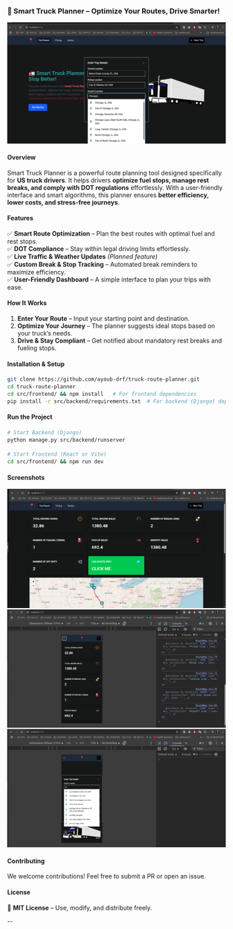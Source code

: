 ### **🚛 Smart Truck Planner – Optimize Your Routes, Drive Smarter!**  

![Truck Planner](truck-planner.png)  

#### **Overview**  
Smart Truck Planner is a powerful route planning tool designed specifically for **US truck drivers**. It helps drivers **optimize fuel stops, manage rest breaks, and comply with DOT regulations** effortlessly. With a user-friendly interface and smart algorithms, this planner ensures **better efficiency, lower costs, and stress-free journeys**.  

#### **Features**  
✅ **Smart Route Optimization** – Plan the best routes with optimal fuel and rest stops.  
✅ **DOT Compliance** – Stay within legal driving limits effortlessly.  
✅ **Live Traffic & Weather Updates** *(Planned feature)*  
✅ **Custom Break & Stop Tracking** – Automated break reminders to maximize efficiency.  
✅ **User-Friendly Dashboard** – A simple interface to plan your trips with ease.  

#### **How It Works**  
1. **Enter Your Route** – Input your starting point and destination.  
2. **Optimize Your Journey** – The planner suggests ideal stops based on your truck’s needs.  
3. **Drive & Stay Compliant** – Get notified about mandatory rest breaks and fueling stops.  

#### **Installation & Setup**  
```bash
git clone https://github.com/ayoub-drf/truck-route-planner.git
cd truck-route-planner
cd src/frontend/ && npm install   # For frontend dependencies
pip install -r src/backend/requirements.txt  # For backend (Django) dependencies
```

#### **Run the Project**  
```bash
# Start Backend (Django)
python manage.py src/backend/runserver

# Start Frontend (React or Vite)
cd src/frontend/ && npm run dev
```

#### **Screenshots**  
![Truck Planner State](truck-planner.png-state.png)  
![Truck Planner State](truck-planner-mobile1.png)  
![Truck Planner State](truck-planner-mobile.png)  

#### **Contributing**  
We welcome contributions! Feel free to submit a PR or open an issue.  

#### **License**  
📜 **MIT License** – Use, modify, and distribute freely.  

--